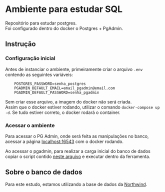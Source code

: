 # Ambiente para estudar SQL
Repositório para estudar postgres.  
Foi configurado dentro do docker o Postgres + PgAdmin.

## Instrução

### Configuração inicial
Antes de instanciar o ambiente, primeiramente criar o arquivo `.env` contendo as seguintes variáveis:


```
    POSTGRES_PASSWORD=senha_postgres
    PGADMIN_DEFAULT_EMAIL=email_pgadmin@email.com
    PGADMIN_DEFAULT_PASSWORD=senha_pgadmin
```

Sem criar esse arquivo, a imagem do docker não será criada.  
Assim que o docker estiver rodando, utilizar o comando `docker-compose up -d`. Se tudo estiver correto, o docker rodará o container.


### Acessar o ambiente  
Para acessar o PG Admin, onde será feita as manipulações no banco, acessar a página [localhost:16543](http://localhost:16543/) com o docker rodando.  

Ao acessar o pgadmin, para realizar a carga inicial do banco de dados copiar o script contido [neste arquivo](comandos%20sql/create_table.sql) e executar dentro da ferramenta.

## Sobre o banco de dados  
Para este estudo, estamos utilizando a base de dados da [Northwind](https://github.com/pthom/northwind_psql).